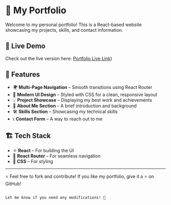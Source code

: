   
# 🚀 My Portfolio

Welcome to my personal portfolio! This is a React-based website showcasing my projects, skills, and contact information.

## 🌟 Live Demo

Check out the live version here: [Portfolio Live Link](https://portfolio-rahul-snowy.vercel.app/))  

## 📌 Features

- 🌍 **Multi-Page Navigation** – Smooth transitions using React Router  
- 🎨 **Modern UI Design** – Styled with CSS for a clean, responsive layout  
- 💡 **Project Showcase** – Displaying my best work and achievements  
- 📜 **About Me Section** – A brief introduction and background  
- 🛠 **Skills Section** – Showcasing my technical skills  
- 📞 **Contact Form** – A way to reach out to me  

## 🏗 Tech Stack

- ⚛ **React** – For building the UI  
- 📜 **React Router** – For seamless navigation  
- 🎨 **CSS** – For styling  

  


 

---

⭐ Feel free to fork and contribute! If you like my portfolio, give it a ⭐ on GitHub!
```

Let me know if you need any modifications! 🚀
